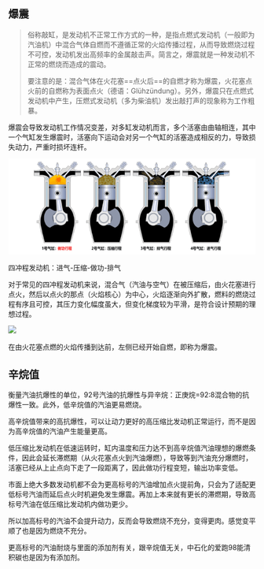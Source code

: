 ## 爆震

> 俗称敲缸，是发动机不正常工作方式的一种，是指点燃式发动机（一般即为汽油机）中混合气体自燃而不遵循正常的火焰传播过程，从而导致燃烧过程不可控，发动机发出高频率的金属敲击声。简言之，爆震就是一种发动机不正常的燃烧而造成的震动。
> 
> 要注意的是：混合气体在火花塞==点火后==的自燃才称为爆震，火花塞点火前的自燃称为表面点火（德语：Glühzündung）。另外，爆震只在点燃式发动机中产生，压燃式发动机（多为柴油机）发出敲打声的现象称为工作粗暴。

爆震会导致发动机工作情况变差，对多缸发动机而言，多个活塞由曲轴相连，其中一个气缸发生爆震时，活塞向下运动会对另一个气缸的活塞造成相反的力，导致损失动力，严重时损坏连杆。

![9f11aae41f13da2d4c2dd6b4d7a8ef6e.gif](https://raw.githubusercontent.com/algo-scope/imgBed/main/202410/9f11aae41f13da2d4c2dd6b4d7a8ef6e.gif)

四冲程发动机：进气-压缩-做功-排气

对于常见的四冲程发动机来说，混合气（汽油与空气）在被压缩后，由火花塞进行点火，然后以点火的那点（火焰核心）为中心，火焰逐渐向外扩散，燃料的燃烧过程有序且可控，其压力变化幅度虽大，但变化梯度较为平滑，是符合设计预期的理想过程。

![](https://upload.wikimedia.org/wikipedia/commons/9/9a/Cliquetis.gif)

在由火花塞点燃的火焰传播到达前，左侧已经开始自燃，即称为爆震。

## 辛烷值

衡量汽油抗爆性的单位，92号汽油的抗爆性与异辛烷：正庚烷=92:8混合物的抗爆性一致。此外，低辛烷值的汽油更易燃烧。

高辛烷值带来的高抗爆性，可以让动力更好的高压缩比发动机正常运行，而不是因为高辛烷值的汽油产生能量更高。

低压缩比发动机在低速运转时，缸内温度和压力达不到高辛烷值汽油理想的爆燃条件，因此会延长滞燃期（从火花塞点火到汽油爆燃），导致等到汽油充分爆燃时，活塞已经从上止点向下走了一段距离了，因此做功行程变短，输出功率变低。

市面上绝大多数发动机都不会为更高标号的汽油增加点火提前角，只会为了适配更低标号汽油而延后点火时机避免发生爆震。再加上本来就有更长的滞燃期，导致高标号汽油在低压缩比发动机内做功更少。

所以加高标号的汽油不会提升动力，反而会导致燃烧不充分，变得更肉。感觉变平顺了也是因为燃烧不充分。

更高标号的汽油耐烧与里面的添加剂有关，跟辛烷值无关，中石化的爱跑98能清积碳也是因为有添加剂。